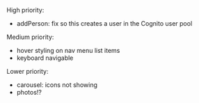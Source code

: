 High priority:
+ addPerson: fix so this creates a user in the Cognito user pool

Medium priority:
+ hover styling on nav menu list items
+ keyboard navigable

Lower priority:
+ carousel: icons not showing
+ photos!?